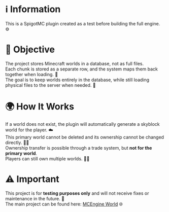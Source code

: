 # ℹ️ Information

This is a SpigotMC plugin created as a test before building the full engine. ⚙️

# 🎯 Objective

The project stores Minecraft worlds in a database, not as full files.  
Each chunk is stored as a separate row, and the system maps them back together when loading. 🧩  
The goal is to keep worlds entirely in the database, while still loading physical files to the server when needed. 💾

# 🌍 How It Works

If a world does not exist, the plugin will automatically generate a skyblock world for the player. ☁️  
This primary world cannot be deleted and its ownership cannot be changed directly. 🚫👑  
Ownership transfer is possible through a trade system, but **not for the primary world**.  
Players can still own multiple worlds. 🔄🌐

# ⚠️ Important

This project is for **testing purposes only** and will not receive fixes or maintenance in the future. 🧪  
The main project can be found here: [MCEngine World](https://github.com/MCEngine-Engine/world) 🌐

